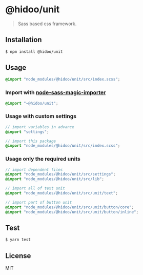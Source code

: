 # @hidoo/unit

> Sass based css framework.

## Installation

```sh
$ npm install @hidoo/unit
```

## Usage

```scss
@import "node_modules/@hidoo/unit/src/index.scss";
```

### Import with [node-sass-magic-importer](https://github.com/maoberlehner/node-sass-magic-importer)

```scss
@import "~@hidoo/unit";
```

### Usage with custom settings

```scss
// import variables in advance
@import "settings";

// import this package
@import "node_modules/@hidoo/unit/src/index.scss";
```

### Usage only the required units

```scss
// import dependent files
@import "node_modules/@hidoo/unit/src/settings";
@import "node_modules/@hidoo/unit/src/lib";

// import all of text unit
@import "node_modules/@hidoo/unit/src/unit/text";

// import part of button unit
@import "node_modules/@hidoo/unit/src/unit/button/core";
@import "node_modules/@hidoo/unit/src/unit/button/inline";
```

## Test

```sh
$ yarn test
```

## License

MIT
